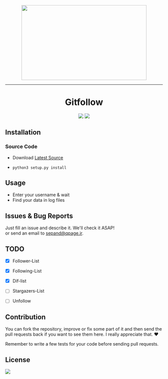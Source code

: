

<div align="center">
<img src="http://www.shaghighi.ir/gitfollow/gitfollow.png" height=240 width=400>
<hr/></hr>
<h1>Gitfollow</h1>


<a href="https://scrutinizer-ci.com/g/sepandhaghighi/gitfollow/"><img src="https://scrutinizer-ci.com/g/sepandhaghighi/gitfollow/badges/quality-score.png?b=master"></a>
<a href="https://scrutinizer-ci.com/g/sepandhaghighi/gitfollow/"><img src="https://scrutinizer-ci.com/g/sepandhaghighi/gitfollow/badges/build.png?b=master"></a>


</div>





## Installation
### Source Code
- Download  [Latest Source ](https://github.com/sepandhaghighi/gitfollow/archive/master.zip)

- `python3 setup.py install`

## Usage ##
- Enter your username & wait
- Find your data in log files


## Issues & Bug Reports			

Just fill an issue and describe it. We'll check it ASAP!							
or send an email to [sepand@qpage.ir](mailto:sepand@qpage.ir "sepand@qpage.ir"). 

## TODO		

- [x] Follower-List
- [x] Following-List
- [x] Dif-list
- [ ] Stargazers-List
- [ ] Unfollow


## Contribution			

You can fork the repository, improve or fix some part of it and then send the pull requests back if you want to see them here. I really appreciate that. ❤️			

Remember to write a few tests for your code before sending pull requests. 


## License

<a href="https://github.com/sepandhaghighi/gitfollow/blob/master/LICENSE"><img src="https://img.shields.io/github/license/mashape/apistatus.svg"/></a>
			


